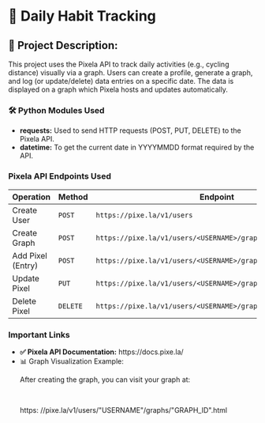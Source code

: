 # 📝 Daily Habit Tracking
<h2>📌 Project Description:</h2>
<p>This project uses the Pixela API to track daily activities (e.g., cycling distance) visually via a graph. Users can create a profile, generate a graph, and log (or update/delete) data entries on a specific date. The data is displayed on a graph which Pixela hosts and updates automatically.</p>
<h3>🛠️ Python Modules Used</h3>
<ul>
  <li><strong>requests:</strong>	Used to send HTTP requests (POST, PUT, DELETE) to the Pixela API.</li>
  <li><strong>datetime:</strong>	To get the current date in YYYYMMDD format required by the API.</li>
</ul>
<h3>Pixela API Endpoints Used</h3>
<table>
  <thead>
    <tr>
      <th>Operation</th>
      <th>Method</th>
      <th>Endpoint</th>
    </tr>
  </thead>
  <tbody>
    <tr>
      <td>Create User</td>
      <td><code>POST</code></td>
      <td><code>https://pixe.la/v1/users</code></td>
    </tr>
    <tr>
      <td>Create Graph</td>
      <td><code>POST</code></td>
      <td><code>https://pixe.la/v1/users/&lt;USERNAME&gt;/graphs</code></td>
    </tr>
    <tr>
      <td>Add Pixel (Entry)</td>
      <td><code>POST</code></td>
      <td><code>https://pixe.la/v1/users/&lt;USERNAME&gt;/graphs/&lt;GRAPH_ID&gt;</code></td>
    </tr>
    <tr>
      <td>Update Pixel</td>
      <td><code>PUT</code></td>
      <td><code>https://pixe.la/v1/users/&lt;USERNAME&gt;/graphs/&lt;GRAPH_ID&gt;/&lt;DATE&gt;</code></td>
    </tr>
    <tr>
      <td>Delete Pixel</td>
      <td><code>DELETE</code></td>
      <td><code>https://pixe.la/v1/users/&lt;USERNAME&gt;/graphs/&lt;GRAPH_ID&gt;/&lt;DATE&gt;</code></td>
    </tr>
  </tbody>
</table>
<h3>Important Links</h3>
<ul>
  <li><strong>✅ Pixela API Documentation:</strong> https://docs.pixe.la/</li>
  <li>📊 Graph Visualization Example:</li>
  <p>After creating the graph, you can visit your graph at:</p><br>  
  <p>https: //pixe.la/v1/users/"USERNAME"/graphs/"GRAPH_ID".html</p>
</ul>
